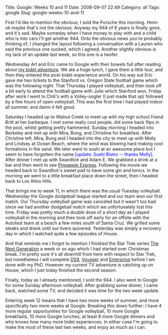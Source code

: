 Title: Google: Weeks 10 and 11
Date: 2008-09-07 22:49
Category: all
Tags: google
Slug: google-weeks-10-and-11

First I'd like to mention the obvious; I sold the Porsche this
morning. Hmm ok maybe that's not the obvious. Anyway my 944 of 6 years
is finally gone, and it's sad. Maybe someday when I have money to play
with and a child who is into cars I'll get another 944. Onto the
obvious news you're probably thinking of; I changed the layout
following a conversation with a Lauren who said the previous one sucked,
which I agreed. Another slightly obvious is my lack of an update last
week, so this one is a twofer.

Wednesday Art and Eric came to Google with their bowels full after
reading about [my bidet adventure][]. We ate a huge lunch, I gave them a
little tour, and then they entered the post-bidet-experience world. On
his way out Eric gave me two tickets to the Stanford vs. Oregon State
football game which was the following night. That Thursday I played
volleyball, and then took off a bit early to attend the football game
with Julie which Stanford won. Friday after work I went to Chili's
with a Volley-oogler (I just made that up) followed by a few hours of
open volleyball. This was the first time I had played indoor all summer,
and damn it felt good.

Saturday I headed up to Walnut Creek to meet up with my high school
friend Britt at her barbeque. I met some really cool people, did some
back flips in the pool, whilst getting pretty hammered. Sunday morning I
headed into Berkeley and met up with Mira, Bung, and Christine for
breakfast. After Christine left, Mira, Bung and I headed into the city
to meet up with Molly and Lindsey at Ocean Beach, where the wind was
blowing hard making cool formations in the sand. We later went to sushi
at an awesome place but I seem to have forgotten the name
<span style="color:blue">[update: Sushi Bistro -- thanks Molly]</span>.
After dinner I met up with Swardlick and Adam E. We grabbed a drink at a
bar and then went to see [Pineapple Express][]. Following the movie we
headed back to Swardlick's sweet pad to have some gin and tonics. In
the morning we went to a little breakfast place down the street, then I
headed back to Los Altos Hills.

That brings me to week 11, in which there was the usual Tuesday
volleyball. Wednesday the Google dodgeball league started and our team
won our first match. Our Thursday volleyball game was canceled but it
wasn't too bad since we had another dodgeball match which we
unfortunately lost this time. Friday was pretty much a double dose of a
short day as I played volleyball in the morning and then took off early
for an offsite with the Autotest team at a beach a few miles south of
Santa Cruz. We grilled some steaks and drank until our livers quivered.
Yesterday was simply a recovery day in which I watched quite a few
episodes of House.

And that reminds me I forgot to mention I finished the Star Trek series
[The Next Generation][] a week or so ago which I had started over
Christmas break. I'm pretty sure it's all downhill from here with
respect to Star Trek, but nonetheless I will complete [DS9][],
[Voyager][] and [Enterprise][] before I am done with my PhD. However my
current TV adventure is catching up on House, which I just today
finished the second season.

Finally, today as I already mentioned, I sold the 944. I also went to
Google for some Sunday afternoon volleyball. After grabbing some dinner,
I came back, watched some TV, and decided it was time for the two week
update.

Entering week 12 means that I have two more weeks of summer, and more
specifically two more weeks at Google. Breaking this down further: I
have 4 more regular opportunities for Google volleyball, 10 more Google
breakfasts, 10 more Google lunches, at least 8 more Google dinners and
who knows how many more bidet experiences. In either case I'm going to
make the most of these last two weeks, and enjoy as much as I can.

  [my bidet adventure]: http://www.bryceboe.com/2008/07/07/google-week-2/
  [Pineapple Express]: http://www.imdb.com/title/tt0910936/
  [The Next Generation]: http://en.wikipedia.org/wiki/Star_Trek:_The_Next_Generation
  [DS9]: http://en.wikipedia.org/wiki/Star_Trek:_Deep_Space_Nine
  [Voyager]: http://en.wikipedia.org/wiki/Star_Trek:_Voyager
  [Enterprise]: http://en.wikipedia.org/wiki/Star_Trek:_Enterprise
